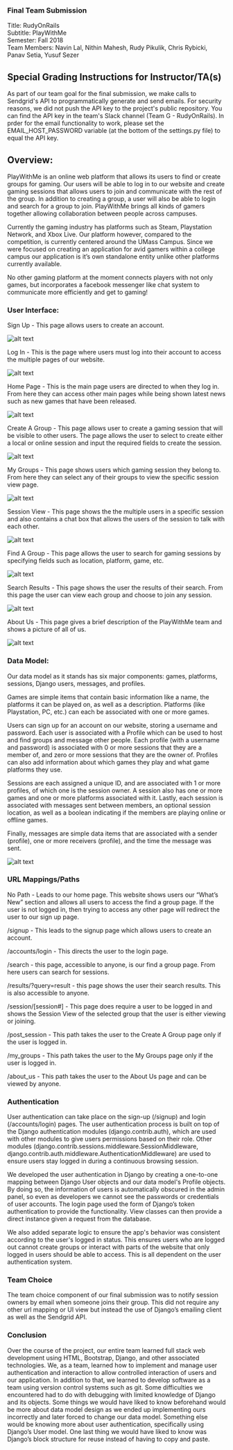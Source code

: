 ### Final Team Submission

Title: RudyOnRails  
Subtitle: PlayWithMe  
Semester: Fall 2018  
Team Members: Navin Lal, Nithin Mahesh, Rudy Pikulik, Chris Rybicki, Panav Setia, Yusuf Sezer  

## Special Grading Instructions for Instructor/TA(s)

As part of our team goal for the final submission, we make calls to Sendgrid's API to programmatically generate and send emails. For security reasons, we did not push the API key to the project's public repository. You can find the API key in the team's Slack channel (Team G - RudyOnRails). In prder for the email functionality to work, please set the EMAIL_HOST_PASSWORD variable (at the bottom of the settings.py file) to equal the API key.

## Overview:

PlayWithMe is an online web platform that allows its users to find or create groups for gaming. Our users will be able to log in to our website and create gaming sessions that allows users to join and communicate with the rest of the group. In addition to creating a group, a user will also be able to login and search for a group to join. PlayWithMe brings all kinds of gamers together allowing collaboration between people across campuses.

Currently the gaming industry has platforms such as Steam, Playstation Network, and Xbox Live. Our platform however, compared to the competition, is currently centered around the UMass Campus. Since we were focused on creating an application for avid gamers within a college campus our application is it’s own standalone entity unlike other platforms currently available.

No other gaming platform at the moment connects players with not only games, but incorporates a facebook messenger like chat system to communicate more efficiently and get to gaming!

### User Interface:

Sign Up - This page allows users to create an account.

![alt text](https://github.com/yusufsezer/PlayWithMe/blob/master/docs/imgs/SignUpPage326.png?raw=true)

Log In - This is the page where users must log into their account to access the multiple pages of our website.

![alt text](https://github.com/yusufsezer/PlayWithMe/blob/master/docs/imgs/LoginPage326.png?raw=true)

Home Page - This is the main page users are directed to when they log in. From here they can access other main pages while being shown latest news such as new games that have been released.

![alt text](https://github.com/yusufsezer/PlayWithMe/blob/master/docs/imgs/HomePage.PNG?raw=true)

Create A Group - This page allows user to create a gaming session that will be visible to other users. The page allows the user to select to create either a local or online session and input the required fields to create the session.

![alt text](https://github.com/yusufsezer/PlayWithMe/blob/master/docs/imgs/PostSessionPage.PNG?raw=true)

My Groups - This page shows users which gaming session they belong to. From here they can select any of their groups to view the specific session view page.

![alt text](https://github.com/yusufsezer/PlayWithMe/blob/master/docs/imgs/MyGroups326.png?raw=true)

Session View - This page shows the the multiple users in a specific session and also contains a chat box that allows the users of the session to talk with each other.

![alt text](https://github.com/yusufsezer/PlayWithMe/blob/master/docs/imgs/SessionDetailView326.png?raw=true)

Find A Group - This page allows the user to search for gaming sessions by specifying fields such as location, platform, game, etc.

![alt text](https://github.com/yusufsezer/PlayWithMe/blob/master/docs/imgs/FindGroups326.png?raw=true)

Search Results - This page shows the user the results of their search. From this page the user can view each group and choose to join any session.

![alt text](https://github.com/yusufsezer/PlayWithMe/blob/master/docs/imgs/SearcResults326.png?raw=true)

About Us - This page gives a brief description of the PlayWithMe team and shows a picture of all of us.

![alt text](https://github.com/yusufsezer/PlayWithMe/blob/master/docs/imgs/AboutUs326.png?raw=true)


### Data Model:  

Our data model as it stands has six major components: games, platforms, sessions, Django users, messages, and profiles.

Games are simple items that contain basic information like a name, the platforms it can be played on, as well as a description. Platforms (like Playstation, PC, etc.) can each be associated with one or more games.

Users can sign up for an account on our website, storing a username and password. Each user is associated with a Profile which can be used to host and find groups and message other people. Each profile (with a username and password) is associated with 0 or more sessions that they are a member of, and zero or more sessions that they are the owner of. Profiles can also add information about which games they play and what game platforms they use.

Sessions are each assigned a unique ID, and are associated with 1 or more profiles, of which one is the session owner. A session also has one or more games and one or more platforms associated with it. Lastly, each session is associated with messages sent between members, an optional session location, as well as a boolean indicating if the members are playing online or offline games.

Finally, messages are simple data items that are associated with a sender (profile), one or more receivers (profile), and the time the message was sent.

![alt text](https://github.com/yusufsezer/PlayWithMe/blob/master/docs/imgs/DataModel.png?raw=true)  

### URL Mappings/Paths  

No Path - Leads to our home page. This website shows users our “What’s New” section and allows all users to access the find a group page. If the user is not logged in, then trying to access any other page will redirect the user to our sign up page.  

/signup - This leads to the signup page which allows users to create an account.  

/accounts/login - This directs the user to the login page.  

/search - this page, accessible to anyone, is our find a group page. From here users can search for sessions.  

/results/?query=result - this page shows the user their search results. This is also accessible to anyone.  

/session/[session#] - This page does require a user to be logged in and shows the Session View of the selected group that the user is either viewing or joining.  

/post_session - This path takes the user to the Create A Group page only if the user is logged in.  

/my_groups - This path takes the user to the My Groups page only if the user is logged in.  

/about_us - This path takes the user to the About Us page and can be viewed by anyone.  

### Authentication

User authentication can take place on the sign-up (/signup) and login (/accounts/login) pages. The user authentication process is built on top of the Django authentication modules (django.contrib.auth), which are used with other modules to give users permissions based on their role. Other modules (django.contrib.sessions.middleware.SessionMiddleware, django.contrib.auth.middleware.AuthenticationMiddleware) are used to ensure users stay logged in during a continuous browsing session.

We developed the user authentication in Django by creating a one-to-one mapping between Django User objects and our data model's Profile objects. By doing so, the information of users is automatically obscured in the admin panel, so even as developers we cannot see the passwords or credentials of user accounts. The login page used the form of Django’s token authentication to provide the functionality. View classes can then provide a direct instance given a request from the database.

We also added separate logic to ensure the app's behavior was consistent according to the user's logged in status. This ensures users who are logged out cannot create groups or interact with parts of the website that only logged in users should be able to access. This is all dependent on the user authentication system.

### Team Choice

The team choice component of our final submission was to notify session owners by email when someone joins their group. This did not require any other url mapping or UI view but instead the use of Django’s emailing client as well as the Sendgrid API.

### Conclusion

Over the course of the project, our entire team learned full stack web development using HTML, Bootstrap, Django, and other associated technologies. We, as a team, learned how to implement and manage user authentication and interaction to allow controlled interaction of users and our application. In addition to that, we learned to develop software as a team using version control systems such as git. Some difficulties we encountered had to do with debugging with limited knowledge of Django and its objects. Some things we would have liked to know beforehand would be more about data model design as we ended up implementing ours incorrectly and later forced to change our data model. Something else would be knowing more about user authentication, specifically using Django’s User model. One last thing we would have liked to know was Django’s block structure for reuse instead of having to copy and paste.
